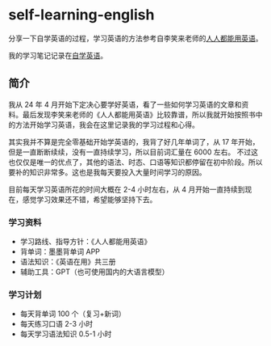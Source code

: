 # self-learning-english

分享一下自学英语的过程，学习英语的方法参考自李笑来老师的[人人都能用英语](https://github.com/xiaolai/everyone-can-use-english)。

我的学习笔记记录在[自学英语](https://woai3c.github.io/self-learning-english/)。

## 简介

我从 24 年 4 月开始下定决心要学好英语，看了一些如何学习英语的文章和资料。最后发现李笑来老师的《人人都能用英语》比较靠谱，所以我就开始按照书中的方法开始学习英语，我会在这里记录我的学习过程和心得。

其实我并不算是完全零基础开始学英语的，我背了好几年单词了，从 17 年开始， 但是一直断断续续，没有一直持续学习，所以目前词汇量在 6000 左右。
不过这也仅仅是唯一的优点了，其他的语法、时态、口语等知识都停留在初中阶段。所以要补的知识非常多。这也是我每天要投入大量时间学习的原因。

目前每天学习英语所花的时间大概在 2-4 小时左右，从 4 月开始一直持续到现在，感觉学习效果还不错，希望能够坚持下去。

### 学习资料

- 学习路线、指导方针：《人人都能用英语》
- 背单词：墨墨背单词 APP
- 语法知识：《英语在用》共三册
- 辅助工具：GPT（也可使用国内的大语言模型）

### 学习计划

- 每天背单词 100 个（复习+新词）
- 每天练习口语 2-3 小时
- 每天学习语法知识 0.5-1 小时
